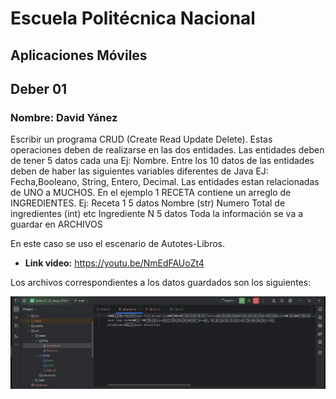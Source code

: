 # Escuela Politécnica Nacional

## Aplicaciones Móviles
## Deber 01

### Nombre: David Yánez

Escribir un programa CRUD (Create Read Update Delete). Estas operaciones deben de realizarse en las dos entidades. Las entidades deben de tener 5 datos cada una Ej: Nombre. Entre los 10 datos de las entidades deben de haber las siguientes variables diferentes de Java EJ: Fecha,Booleano, String, Entero, Decimal. Las entidades estan relacionadas de UNO a MUCHOS. En el ejemplo 1 RECETA contiene un arreglo de INGREDIENTES.
Ej:
Receta 1
5 datos
Nombre (str)
Numero Total de ingredientes (int)
etc
Ingrediente N
5 datos
Toda la información se va a guardar en ARCHIVOS

En este caso se uso el escenario de Autotes-Libros.

- **Link video:** https://youtu.be/NmEdFAUoZt4

Los archivos correspondientes a los datos guardados son los siguientes:

![alt text](image.png)